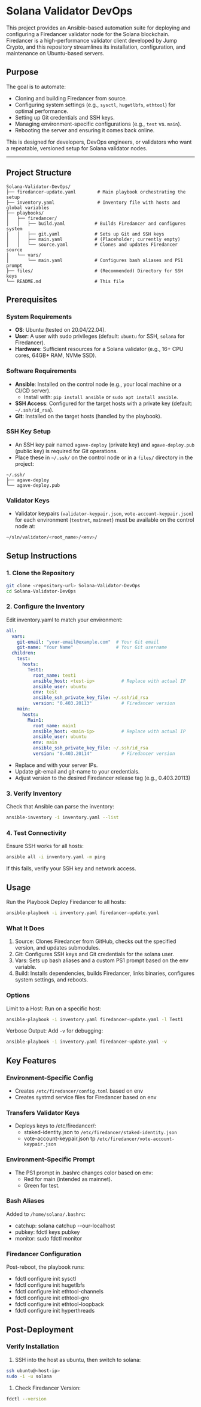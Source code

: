# Solana Validator DevOps

This project provides an Ansible-based automation suite for deploying and configuring a Firedancer validator node for the Solana blockchain. Firedancer is a high-performance validator client developed by Jump Crypto, and this repository streamlines its installation, configuration, and maintenance on Ubuntu-based servers.

## Purpose

The goal is to automate:
- Cloning and building Firedancer from source.
- Configuring system settings (e.g., `sysctl`, `hugetlbfs`, `ethtool`) for optimal performance.
- Setting up Git credentials and SSH keys.
- Managing environment-specific configurations (e.g., `test` vs. `main`).
- Rebooting the server and ensuring it comes back online.

This is designed for developers, DevOps engineers, or validators who want a repeatable, versioned setup for Solana validator nodes.

---

## Project Structure

```
Solana-Validator-DevOps/
├── firedancer-update.yaml        # Main playbook orchestrating the setup
├── inventory.yaml                # Inventory file with hosts and global variables
├── playbooks/
│   ├── firedancer/
│   │   ├── build.yaml           # Builds Firedancer and configures system
│   │   ├── git.yaml             # Sets up Git and SSH keys
│   │   ├── main.yaml            # (Placeholder; currently empty)
│   │   └── source.yaml          # Clones and updates Firedancer source
│   └── vars/
│       └── main.yaml            # Configures bash aliases and PS1 prompt
├── files/                       # (Recommended) Directory for SSH keys
└── README.md                    # This file
```

## Prerequisites

### System Requirements
- **OS**: Ubuntu (tested on 20.04/22.04).
- **User**: A user with sudo privileges (default: `ubuntu` for SSH, `solana` for Firedancer).
- **Hardware**: Sufficient resources for a Solana validator (e.g., 16+ CPU cores, 64GB+ RAM, NVMe SSD).

### Software Requirements
- **Ansible**: Installed on the control node (e.g., your local machine or a CI/CD server).
    - Install with: `pip install ansible` or `sudo apt install ansible`.
- **SSH Access**: Configured for the target hosts with a private key (default: `~/.ssh/id_rsa`).
- **Git**: Installed on the target hosts (handled by the playbook).

### SSH Key Setup
- An SSH key pair named `agave-deploy` (private key) and `agave-deploy.pub` (public key) is required for Git operations.
- Place these in `~/.ssh/` on the control node or in a `files/` directory in the project:

```
~/.ssh/
├── agave-deploy
└── agave-deploy.pub
```

### Validator Keys
- Validator keypairs (`validator-keypair.json`, `vote-account-keypair.json`) for each environment (`testnet`, `mainnet`) must be available on the control node at:

```bash
~/sln/validator/<root_name>/<env>/
```

## Setup Instructions

### 1. Clone the Repository
```bash
git clone <repository-url> Solana-Validator-DevOps
cd Solana-Validator-DevOps
```

### 2. Configure the Inventory
Edit inventory.yaml to match your environment:

```yaml
all:
  vars:
    git-email: "your-email@example.com"  # Your Git email
    git-name: "Your Name"                # Your Git username
  children:
    test:
      hosts:
        Test1:
          root_name: test1
          ansible_host: <test-ip>          # Replace with actual IP
          ansible_user: ubuntu
          env: test
          ansible_ssh_private_key_file: ~/.ssh/id_rsa
          version: "0.403.20113"           # Firedancer version
    main:
      hosts:
        Main1:
          root_name: main1
          ansible_host: <main-ip>          # Replace with actual IP
          ansible_user: ubuntu
          env: main
          ansible_ssh_private_key_file: ~/.ssh/id_rsa
          version: "0.403.20114"           # Firedancer version
```


- Replace <test-ip> and <main-ip> with your server IPs.
- Update git-email and git-name to your credentials.
- Adjust version to the desired Firedancer release tag (e.g., 0.403.20113)

### 3. Verify Inventory

Check that Ansible can parse the inventory:

```bash
ansible-inventory -i inventory.yaml --list
```

### 4. Test Connectivity

Ensure SSH works for all hosts:

```bash
ansible all -i inventory.yaml -m ping
```

If this fails, verify your SSH key and network access.


## Usage
Run the Playbook
Deploy Firedancer to all hosts:

```bash
ansible-playbook -i inventory.yaml firedancer-update.yaml
```

### What It Does
1) Source: Clones Firedancer from GitHub, checks out the specified version, and updates submodules.
1) Git: Configures SSH keys and Git credentials for the solana user.
1) Vars: Sets up bash aliases and a custom PS1 prompt based on the env variable.
1) Build: Installs dependencies, builds Firedancer, links binaries, configures system settings, and reboots.

### Options

Limit to a Host: Run on a specific host:

```bash
ansible-playbook -i inventory.yaml firedancer-update.yaml -l Test1
```

Verbose Output: Add `-v` for debugging:
```bash
ansible-playbook -i inventory.yaml firedancer-update.yaml -v
```

## Key Features

### Environment-Specific Config

- Creates `/etc/firedancer/config.toml` based on env
- Creates systmd service files for Firedancer based on env

### Transfers Validator Keys

- Deploys keys to /etc/firedancer/:
  - staked-identity.json to `/etc/firedancer/staked-identity.json`
  - vote-account-keypair.json tp `/etc/firedancer/vote-account-keypair.json`

### Environment-Specific Prompt
- The PS1 prompt in .bashrc changes color based on env:
  - Red for main (intended as mainnet).
  - Green for test.

### Bash Aliases

Added to `/home/solana/.bashrc`:

- catchup: solana catchup --our-localhost
- pubkey: fdctl keys pubkey
- monitor: sudo fdctl monitor

### Firedancer Configuration
Post-reboot, the playbook runs:

- fdctl configure init sysctl
- fdctl configure init hugetlbfs
- fdctl configure init ethtool-channels
- fdctl configure init ethtool-gro
- fdctl configure init ethtool-loopback
- fdctl configure init hyperthreads

## Post-Deployment

### Verify Installation
1) SSH into the host as ubuntu, then switch to solana:

```bash
ssh ubuntu@<host-ip>
sudo -i -u solana
```

1) Check Firedancer Version:

```bash
fdctl --version
```
